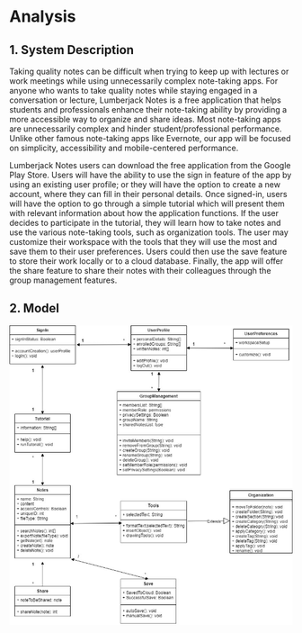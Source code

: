 # Analysis

## 1. System Description
Taking quality notes can be difficult when trying to keep up with lectures or work meetings while using unnecessarily complex note-taking apps. For anyone who wants to take quality notes while staying engaged in a conversation or
lecture, Lumberjack Notes is a free application that helps students and professionals enhance their note-taking ability by providing a more accessible way to organize and share ideas. Most note-taking apps are unnecessarily complex and hinder student/professional performance. Unlike other famous note-taking apps like Evernote, our app will be focused on simplicity, accessibility and mobile-centered performance.

Lumberjack Notes users can download the free application from the Google Play Store. Users will have the ability to use the sign in feature of the app by using an existing user profile; or they will have the option to create a new account, where they can fill in their personal details. Once signed-in, users will have the option to go through a simple
tutorial which will present them with relevant information about how the application functions. If the user decides to participate in the tutorial, they will learn how to take notes and use the various note-taking tools, such as organization tools. The user may customize their workspace with the tools that they will use the most and save them to their user preferences. Users could then use the save feature to store their work locally or to a cloud database. Finally, the app will offer the share feature to share their notes with their colleagues through the group management features. 

## 2. Model
![UML Diagram](./images/Analysis_UML_Diagram.jpg)
